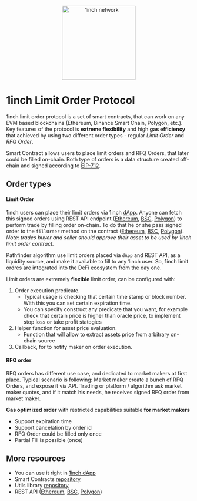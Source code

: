 <p align="center">
  <img src="https://app.1inch.io/assets/images/logo.svg" width="200" alt="1inch network" />
</p>


# 1inch Limit Order Protocol

1inch limit order protocol is a set of smart contracts, that can work on any EVM based blockchains (Ethereum, Binance Smart Chain, Polygon, etc.). Key features of the protocol is **extreme flexibility** and high **gas efficiency** that achieved by using two different order types - regular *Limit Order* and *RFQ Order*.

Smart Contract allows users to place limit orders and RFQ Orders, that later could be filled on-chain.
Both type of orders is a data structure created off-chain and signed according to [EIP-712](https://eips.ethereum.org/EIPS/eip-712).

## Order types

#### Limit Order

1inch users can place their limit orders via 1inch [dApp](https://app.1inch.io/#/1/limit-order/WETH/DAI).
Anyone can fetch this signed orders using REST API endpoint ([Ethereum](https://limit-orders.1inch.exchange/swagger/ethereum/), [BSC](https://limit-orders.1inch.exchange/swagger/binance/), [Polygon](https://limit-orders.1inch.exchange/swagger/polygon/)) to perform trade by filling order on-chain. 
To do that he or she pass signed order to the `fillOrder` method on the contract ([Ethereum](https://etherscan.io/address/0x3ef51736315f52d568d6d2cf289419b9cfffe782), [BSC](https://bscscan.com/address/0xe3456f4ee65e745a44ec3bcb83d0f2529d1b84eb), [Polygon](https://polygonscan.com/address/0xb707d89d29c189421163515c59e42147371d6857)). 
*Note: trades buyer and seller should approve their asset to be used by 1inch limit order contract.*  

Pathfinder algorithm use limit orders placed via `dApp` and REST API, as a liquidity source, and make it available to fill to any 1inch user. 
So, 1inch limit ordres are integrated into the DeFi ecosystem from the day one.

Limit orders are extremely **flexible** limit order, can be configured with:
1) Order execution predicate.
    - Typical usage is checking that certain time stamp or block number. With this you can set certain expiration time.
    - You can specify construct any predicate that you want, for example check that certain price is higher than oracle price, to implement stop loss or take profit stategies
2) Helper function for asset price evaluation.
    - Function that will allow to extract assets price from arbitrary on-chain source
3) Callback, for to notify maker on order execution.

#### RFQ order
RFQ orders has different use case, and dedicated to market makers at first place. Typical scenario is following:
Market maker create a bunch of RFQ Orders, and expose it via API.
Trading or platform / algorithm ask market maker quotes, and if it match his needs, he receives signed RFQ order from market maker.

**Gas optimized order** with restricted capabilities suitable **for market makers**

- Support expiration time
- Support cancelation by order id
- RFQ Order could be filled only once
- Partial Fill is possible (once)


## More resources
- You can use it right in [1inch dApp](https://app.1inch.io/#/1/limit-order/WETH/DAI)
- Smart Contracts [repository](https://github.com/1inch/limit-order-protocol/)
- Utils library [repository](https://github.com/1inch/limit-order-protocol-utils/)
- REST API ([Ethereum](https://limit-orders.1inch.exchange/swagger/ethereum/), [BSC](https://limit-orders.1inch.exchange/swagger/binance/), [Polygon](https://limit-orders.1inch.exchange/swagger/polygon/))
